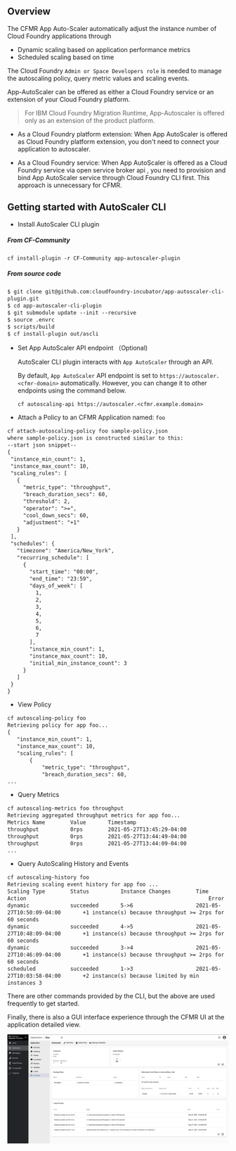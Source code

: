 ## Overview

The CFMR App Auto-Scaler automatically adjust the instance number of Cloud Foundry applications through

* Dynamic scaling based on application performance metrics
* Scheduled scaling based on time

The Cloud Foundry `Admin or Space Developers role` is needed to manage the autoscaling policy, query metric values and scaling events.  

App-AutoScaler can be offered as either a Cloud Foundry service or an extension of your Cloud Foundry platform. 

>For IBM Cloud Foundry Migration Runtime, App-Autoscaler is offered only as an extension of the product platform.

- As a Cloud Foundry platform extension: When App AutoScaler is offered as Cloud Foundry platform extension, you don't need to connect your application to autoscaler.

- As a Cloud Foundry service: When App AutoScaler is offered as a Cloud Foundry service via open service broker api , you need to provision and bind App AutoScaler service through Cloud Foundry CLI first.  This approach is unnecessary for CFMR.



## Getting started with AutoScaler CLI
* Install AutoScaler CLI plugin

 ##### From CF-Community
```
cf install-plugin -r CF-Community app-autoscaler-plugin
```
 ##### From source code
```
$ git clone git@github.com:cloudfoundry-incubator/app-autoscaler-cli-plugin.git
$ cd app-autoscaler-cli-plugin
$ git submodule update --init --recursive
$ source .envrc
$ scripts/build
$ cf install-plugin out/ascli
```
* Set App AutoScaler API endpoint （Optional)
    
  AutoScaler CLI plugin interacts with `App AutoScaler` through an API.  
	
  By default, `App AutoScaler` API endpoint is set to `https://autoscaler.<cfmr-domain>` automatically.  However, you can change it to other endpoints using the command below.
  ``` 
  cf autoscaling-api https://autoscaler.<cfmr.example.domain>
  ```
  
* Attach a Policy to an CFMR Application named: `foo`

 ```
cf attach-autoscaling-policy foo sample-policy.json
where sample-policy.json is constructed similar to this:
--start json snippet--
{
  "instance_min_count": 1,
  "instance_max_count": 10,
  "scaling_rules": [
    {
      "metric_type": "throughput",
      "breach_duration_secs": 60,
      "threshold": 2,
      "operator": ">=",
      "cool_down_secs": 60,
      "adjustment": "+1"
    }
  ],
  "schedules": {
    "timezone": "America/New_York",
    "recurring_schedule": [
      {
        "start_time": "00:00",
        "end_time": "23:59",
        "days_of_week": [
          1,
          2,
          3,
          4,
          5,
          6,
          7
        ],
        "instance_min_count": 1,
        "instance_max_count": 10,
        "initial_min_instance_count": 3
      }
    ]
  }
}
```

* View Policy

 ```
cf autoscaling-policy foo
Retrieving policy for app foo...
{
	"instance_min_count": 1,
	"instance_max_count": 10,
	"scaling_rules": [
		{
			"metric_type": "throughput",
			"breach_duration_secs": 60,
...
```
* Query Metrics

 ```
cf autoscaling-metrics foo throughput
Retrieving aggregated throughput metrics for app foo...
Metrics Name     	Value     	Timestamp
throughput       	0rps      	2021-05-27T13:45:29-04:00
throughput       	0rps      	2021-05-27T13:44:49-04:00
throughput       	0rps      	2021-05-27T13:44:09-04:00
...
```
* Query AutoScaling History and Events

 ```
cf autoscaling-history foo
Retrieving scaling event history for app foo ...
Scaling Type     	Status        	Instance Changes     	Time                          	Action                                                       	Error
dynamic          	succeeded     	5->6                 	2021-05-27T10:50:09-04:00     	+1 instance(s) because throughput >= 2rps for 60 seconds
dynamic          	succeeded     	4->5                 	2021-05-27T10:48:09-04:00     	+1 instance(s) because throughput >= 2rps for 60 seconds
dynamic          	succeeded     	3->4                 	2021-05-27T10:46:09-04:00     	+1 instance(s) because throughput >= 2rps for 60 seconds
scheduled        	succeeded     	1->3                 	2021-05-27T10:03:58-04:00     	+2 instance(s) because limited by min instances 3
```

There are other commands provided by the CLI, but the above are used frequently to get started. 

Finally, there is also a GUI interface experience through the CFMR UI at the application detailed view.

![](autoscaler-ui.png) 